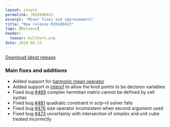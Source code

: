 ```yaml
---
layout: single
permalink: /R20180413
excerpt: "Minor fixes and improvements"
title: "New release R20180413"
tags: [Release]
header:
  teaser: bullhorn.png
date: 2018-04-13
---
```


[Download latest release](/download)

### Main fixes and additions

* Added support for [harmonic mean operator](/command/harmmean)
* Added support in [interp1](/command/interp1) to allow the knot points to be decision variables
* Fixed bug [#489](https://github.com/yalmip/YALMIP/issues/489) complex hermitian matrix cannot be defined by cell syntax
* Fixed bug [#481](https://github.com/yalmip/YALMIP/issues/481) quadratic constraint in scip-nl solver fails
* Fixed bug [#476](https://github.com/yalmip/YALMIP/issues/476) size operator inconsistent when second argument used
* Fixed bug [#473](https://github.com/yalmip/YALMIP/issues/473) uncertainty with intersection of simplex and unit cube treated incorrectly











